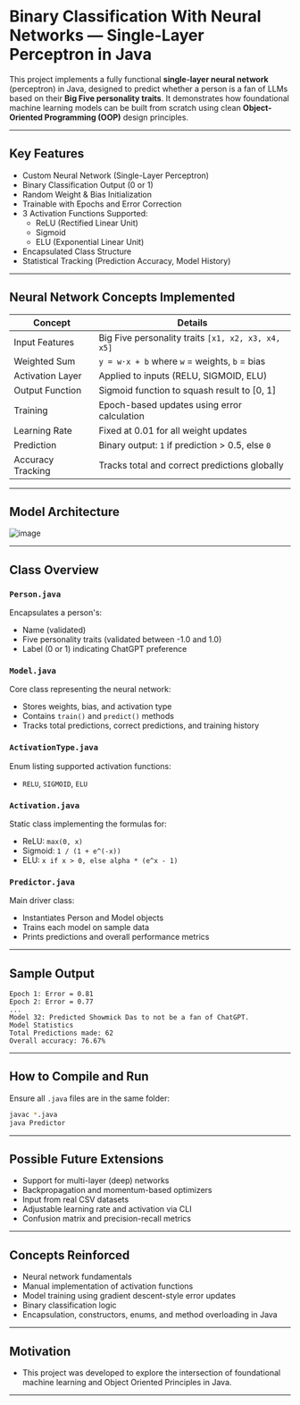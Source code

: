 # Binary Classification With Neural Networks — Single-Layer Perceptron in Java

This project implements a fully functional **single-layer neural network** (perceptron) in Java, designed to predict whether a person is a fan of LLMs based on their **Big Five personality traits**. It demonstrates how foundational machine learning models can be built from scratch using clean **Object-Oriented Programming (OOP)** design principles.

---

## Key Features

- Custom Neural Network (Single-Layer Perceptron)
- Binary Classification Output (0 or 1)
- Random Weight & Bias Initialization
- Trainable with Epochs and Error Correction
- 3 Activation Functions Supported:
  - ReLU (Rectified Linear Unit)
  - Sigmoid
  - ELU (Exponential Linear Unit)
- Encapsulated Class Structure
- Statistical Tracking (Prediction Accuracy, Model History)

---

## Neural Network Concepts Implemented

| Concept            | Details |
|-------------------|---------|
| Input Features     | Big Five personality traits `[x1, x2, x3, x4, x5]` |
| Weighted Sum       | `y = w·x + b` where `w` = weights, `b` = bias |
| Activation Layer   | Applied to inputs (RELU, SIGMOID, ELU) |
| Output Function    | Sigmoid function to squash result to [0, 1] |
| Training           | Epoch-based updates using error calculation |
| Learning Rate      | Fixed at 0.01 for all weight updates |
| Prediction         | Binary output: `1` if prediction > 0.5, else `0` |
| Accuracy Tracking  | Tracks total and correct predictions globally |

---

## Model Architecture
![image](https://github.com/user-attachments/assets/97da6869-f8ba-4b71-88f4-70a0de71a486)

---

## Class Overview

### `Person.java`
Encapsulates a person's:
- Name (validated)
- Five personality traits (validated between -1.0 and 1.0)
- Label (0 or 1) indicating ChatGPT preference

### `Model.java`
Core class representing the neural network:
- Stores weights, bias, and activation type
- Contains `train()` and `predict()` methods
- Tracks total predictions, correct predictions, and training history

### `ActivationType.java`
Enum listing supported activation functions:
- `RELU`, `SIGMOID`, `ELU`

### `Activation.java`
Static class implementing the formulas for:
- ReLU: `max(0, x)`
- Sigmoid: `1 / (1 + e^(-x))`
- ELU: `x if x > 0, else alpha * (e^x - 1)`

### `Predictor.java`
Main driver class:
- Instantiates Person and Model objects
- Trains each model on sample data
- Prints predictions and overall performance metrics

---

## Sample Output

```
Epoch 1: Error = 0.81
Epoch 2: Error = 0.77
...
Model 32: Predicted Showmick Das to not be a fan of ChatGPT.
Model Statistics
Total Predictions made: 62
Overall accuracy: 76.67%
```

---

## How to Compile and Run

Ensure all `.java` files are in the same folder:

```bash
javac *.java
java Predictor
```

---

## Possible Future Extensions

- Support for multi-layer (deep) networks
- Backpropagation and momentum-based optimizers
- Input from real CSV datasets
- Adjustable learning rate and activation via CLI
- Confusion matrix and precision-recall metrics

---

## Concepts Reinforced

- Neural network fundamentals
- Manual implementation of activation functions
- Model training using gradient descent-style error updates
- Binary classification logic
- Encapsulation, constructors, enums, and method overloading in Java

---

## Motivation

- This project was developed to explore the intersection of foundational machine learning and Object Oriented Principles in Java.

---
